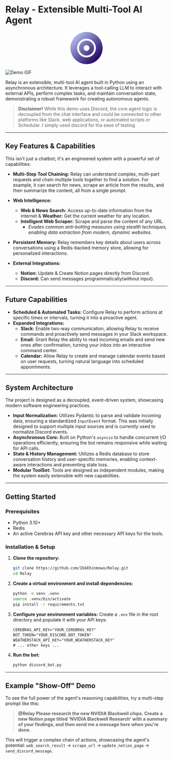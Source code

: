 <!-- @format -->

# Relay - Extensible Multi-Tool AI Agent

<div align="center">
  <img src="./assets/icon-512.png" alt="Relay Icon" width="100">
</div>

![Demo GIF](https://your-gif-url-here.com/demo.gif) <!-- Replace with a link to your demo GIF -->

Relay is an extensible, multi-tool AI agent built in Python using an asynchronous architecture. It leverages a tool-calling LLM to interact with external APIs, perform complex tasks, and maintain conversation state, demonstrating a robust framework for creating autonomous agents.

> **Disclaimer!** While this demo uses Discord, the core agent logic is decoupled from the chat interface and could be connected to other platforms like Slack, web applications, or automated scripts or Schedular. I simply used discord for tha ease of testing

---

## Key Features & Capabilities

This isn't just a chatbot; it's an engineered system with a powerful set of capabilities:

- **Multi-Step Tool Chaining:** Relay can understand complex, multi-part requests and chain multiple tools together to find a solution. For example, it can search for news, scrape an article from the results, and then summarize the content, all from a single prompt.
- **Web Intelligence:**
  - **Web & News Search:** Access up-to-date information from the internet & **Weather:** Get the current weather for any location.
  - **Intelligent Web Scraper:** Scrape and parse the content of any URL.
    - _Evades common anti-botting measures using stealth techniques, enabling data extraction from modern, dynamic websites._
- **Persistent Memory:** Relay remembers key details about users across conversations using a Redis-backed memory store, allowing for personalized interactions.

- **External Integrations:**
  - **Notion:** Update & Create Notion pages directly from Discord.
  - **Discord:** Can send messages programmatically(without input).

---

## Future Capabilities

- **Scheduled & Automated Tasks:** Configure Relay to perform actions at specific times or intervals, turning it into a proactive agent.
- **Expanded Integrations:**
  - **Slack:** Enable two-way communication, allowing Relay to receive commands and proactively send messages in your Slack workspace.
  - **Email:** Grant Relay the ability to read incoming emails and send new ones after confirmation, turning your inbox into an interactive command center.
  - **Calendar:** Allow Relay to create and manage calendar events based on user requests, turning natural language into scheduled appointments.

---

## System Architecture

The project is designed as a decoupled, event-driven system, showcasing modern software engineering practices.

- **Input Normalization:** Utilizes Pydantic to parse and validate incoming data, ensuring a standardized `InputEvent` format. This was initially designed to support multiple input sources and is currently used to normalize Discord events.
- **Asynchronous Core:** Built on Python's `asyncio` to handle concurrent I/O operations efficiently, ensuring the bot remains responsive while waiting for API calls.
- **State & History Management:** Utilizes a Redis database to store conversation history and user-specific memories, enabling context-aware interactions and preventing state loss.
- **Modular ToolSet:** Tools are designed as independent modules, making the system easily extensible with new capabilities.

---

## Getting Started

### Prerequisites

- Python 3.10+
- Redis
- An active Cerebras API key and other necessary API keys for the tools.

### Installation & Setup

1.  **Clone the repository:**

    ```bash
    git clone https://github.com/IbkEhinmowo/Relay.git
    cd Relay
    ```

2.  **Create a virtual environment and install dependencies:**

    ```bash
    python -m venv .venv
    source .venv/bin/activate
    pip install -r requirements.txt
    ```

3.  **Configure your environment variables:**
    Create a `.env` file in the root directory and populate it with your API keys:

    ```
    CEREBRAS_API_KEY="YOUR_CEREBRAS_KEY"
    BOT_TOKEN="YOUR_DISCORD_BOT_TOKEN"
    WEATHERSTACK_API_KEY="YOUR_WEATHERSTACK_KEY"
    # ... other keys ...
    ```

4.  **Run the bot:**
    ```bash
    python discord_bot.py
    ```

---

## Example "Show-Off" Demo

To see the full power of the agent's reasoning capabilities, try a multi-step prompt like this:

> **@Relay Please research the new NVIDIA Blackwell chips. Create a new Notion page titled 'NVIDIA Blackwell Research' with a summary of your findings, and then send me a message here when you're done.**

This will trigger a complex chain of actions, showcasing the agent's potential: `web_search_result` -> `scrape_url` -> `update_notion_page` -> `send_discord_message`.
